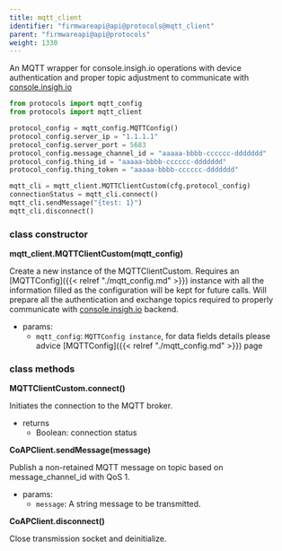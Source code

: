 ```yaml
---
title: mqtt_client
identifier: "firmwareapi@api@protocols@mqtt_client"
parent: "firmwareapi@api@protocols"
weight: 1330
---
```


An MQTT wrapper for console.insigh.io operations with device authentication and proper topic adjustment to communicate with [console.insigh.io](https://console.insigh.io)

```python
from protocols import mqtt_config
from protocols import mqtt_client

protocol_config = mqtt_config.MQTTConfig()
protocol_config.server_ip = "1.1.1.1"
protocol_config.server_port = 5683
protocol_config.message_channel_id = "aaaaa-bbbb-cccccc-ddddddd"
protocol_config.thing_id = "aaaaa-bbbb-cccccc-ddddddd"
protocol_config.thing_token = "aaaaa-bbbb-cccccc-ddddddd"

mqtt_cli = mqtt_client.MQTTClientCustom(cfg.protocol_config)
connectionStatus = mqtt_cli.connect()
mqtt_cli.sendMessage("{test: 1}")
mqtt_cli.disconnect()
```

### class constructor

**mqtt_client.MQTTClientCustom(mqtt_config)**

Create a new instance of the MQTTClientCustom. Requires an [MQTTConfig]({{< relref "./mqtt_config.md" >}}) instance with all the information filled as the configuration will be kept for future calls. Will prepare all the authentication and exchange topics required to properly communicate with [console.insigh.io](<(https://console.insigh.io)>) backend.

-   params:
    -   `mqtt_config`: `MQTTConfig instance`, for data fields details please advice [MQTTConfig]({{< relref "./mqtt_config.md" >}}) page

### class methods

**MQTTClientCustom.connect()**

Initiates the connection to the MQTT broker.

-   returns
    -   Boolean: connection status

**CoAPClient.sendMessage(message)**

Publish a non-retained MQTT message on topic based on message_channel_id with QoS 1.

-   params:
    -   `message`: A string message to be transmitted.

**CoAPClient.disconnect()**

Close transmission socket and deinitialize.
